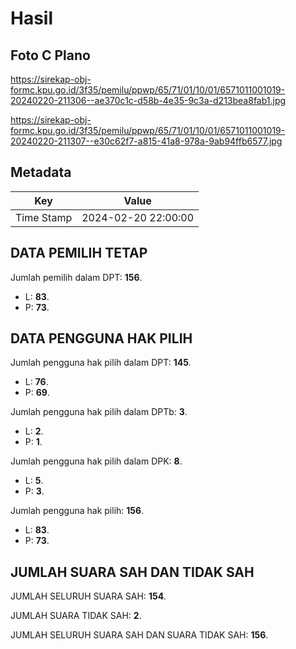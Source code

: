 # Hasil

## Foto C Plano

https://sirekap-obj-formc.kpu.go.id/3f35/pemilu/ppwp/65/71/01/10/01/6571011001019-20240220-211306--ae370c1c-d58b-4e35-9c3a-d213bea8fab1.jpg

https://sirekap-obj-formc.kpu.go.id/3f35/pemilu/ppwp/65/71/01/10/01/6571011001019-20240220-211307--e30c62f7-a815-41a8-978a-9ab94ffb6577.jpg


## Metadata

| Key        | Value               |
| ---------- | ------------------- |
| Time Stamp | 2024-02-20 22:00:00 |


## DATA PEMILIH TETAP

Jumlah pemilih dalam DPT: **156**.
 * L: **83**.
 * P: **73**.

## DATA PENGGUNA HAK PILIH

Jumlah pengguna hak pilih dalam DPT: **145**.
 * L: **76**.
 * P: **69**.

Jumlah pengguna hak pilih dalam DPTb: **3**.
 * L: **2**.
 * P: **1**.

Jumlah pengguna hak pilih dalam DPK: **8**.
 * L: **5**.
 * P: **3**.

Jumlah pengguna hak pilih: **156**.
 * L: **83**.
 * P: **73**.

## JUMLAH SUARA SAH DAN TIDAK SAH

JUMLAH SELURUH SUARA SAH: **154**.

JUMLAH SUARA TIDAK SAH: **2**.

JUMLAH SELURUH SUARA SAH DAN SUARA TIDAK SAH: **156**.


